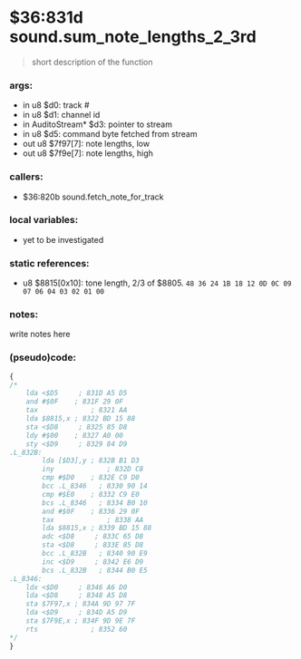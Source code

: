 ﻿
# $36:831d sound.sum_note_lengths_2_3rd
> short description of the function

### args:
+	in u8 $d0: track #
+	in u8 $d1: channel id
+	in AuditoStream* $d3: pointer to stream
+	in u8 $d5: command byte fetched from stream
+   out u8 $7f97[7]: note lengths, low
+   out u8 $7f9e[7]: note lengths, high

### callers:
+	$36:820b sound.fetch_note_for_track

### local variables:
+	yet to be investigated

### static references:
+	u8 $8815[0x10]: tone length, 2/3 of $8805.
	`48 36 24 1B 18 12 0D 0C 09 07 06 04 03 02 01 00`

### notes:
write notes here

### (pseudo)code:
```js
{
/*
    lda <$D5     ; 831D A5 D5
    and #$0F    ; 831F 29 0F
    tax             ; 8321 AA
    lda $8815,x ; 8322 BD 15 88
    sta <$D8     ; 8325 85 D8
    ldy #$00    ; 8327 A0 00
    sty <$D9     ; 8329 84 D9
.L_832B:
        lda [$D3],y ; 832B B1 D3
        iny             ; 832D C8
        cmp #$D0    ; 832E C9 D0
        bcc .L_8346   ; 8330 90 14
        cmp #$E0    ; 8332 C9 E0
        bcs .L_8346   ; 8334 B0 10
        and #$0F    ; 8336 29 0F
        tax             ; 8338 AA
        lda $8815,x ; 8339 BD 15 88
        adc <$D8     ; 833C 65 D8
        sta <$D8     ; 833E 85 D8
        bcc .L_832B   ; 8340 90 E9
        inc <$D9     ; 8342 E6 D9
        bcs .L_832B   ; 8344 B0 E5
.L_8346:
    ldx <$D0     ; 8346 A6 D0
    lda <$D8     ; 8348 A5 D8
    sta $7F97,x ; 834A 9D 97 7F
    lda <$D9     ; 834D A5 D9
    sta $7F9E,x ; 834F 9D 9E 7F
    rts             ; 8352 60
*/
}
```


